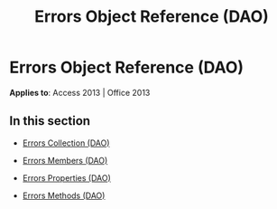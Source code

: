 ﻿---
title: Errors Object Reference (DAO)
TOCTitle: Errors Object
ms:assetid: 5ec58b69-652b-4e5d-9f3f-33be1c83dfcd
ms:mtpsurl: https://msdn.microsoft.com/en-us/library/Dn142155(v=office.15)
ms:contentKeyID: 52072643
ms.date: 09/18/2015
mtps_version: v=office.15
---

# Errors Object Reference (DAO)


**Applies to**: Access 2013 | Office 2013

## In this section

  - [Errors Collection (DAO)](errors-collection-dao.md)

  - [Errors Members (DAO)](errors-members-dao.md)

  - [Errors Properties (DAO)](errors-properties-dao.md)

  - [Errors Methods (DAO)](errors-methods-dao.md)

